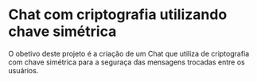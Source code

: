 # Chat com criptografia utilizando chave simétrica

O obetivo deste projeto é a criação de um Chat que utiliza de criptografia com chave simétrica para a seguraça das mensagens trocadas entre os usuários.
